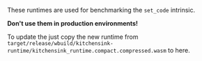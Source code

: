 These runtimes are used for benchmarking the `set_code` intrinsic.

**Don't use them in production environments!**

To update the just copy the new runtime from `target/release/wbuild/kitchensink-runtime/kitchensink_runtime.compact.compressed.wasm` to here.